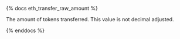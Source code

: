 {% docs eth_transfer_raw_amount %}

The amount of tokens transferred. This value is not decimal adjusted. 

{% enddocs %}